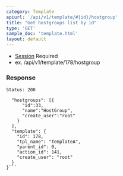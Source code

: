 ```yaml
---
category: Template
apiurl: '/api/v1/template/#{id}/hostgroup'
title: "Get hostgroups list by id"
type: 'GET'
sample_doc: 'template.html'
layout: default
---
```


* [Session](#/authentication) Required
* ex. /api/v1/template/178/hostgroup

### Response

```Status: 200```
```{
  "hostgroups": [{
      "id":33,
      "name":"HostGroup",
      "create_user":"root"
    }
  ],
  "template": {
    "id": 178,
    "tpl_name": "TemplateA",
    "parent_id": 0,
    "action_id": 141,
    "create_user": "root"
  }
}```
